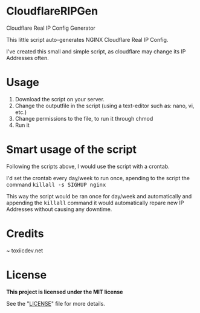 # CloudflareRIPGen
Cloudflare Real IP Config Generator

This little script auto-generates NGINX Cloudflare Real IP Config.

I've created this small and simple script, as cloudflare may change its IP Addresses often.

# Usage

1) Download the script on your server.
2) Change the outputfile in the script (using a text-editor such as: nano, vi, etc.)
3) Change permissions to the file, to run it through chmod
4) Run it

# Smart usage of the script

Following the scripts above, I would use the script with a crontab.

I'd set the crontab every day/week to run once, apending to the script the command <kbd>killall -s SIGHUP nginx</kbd>

This way the script would be ran once for day/week and automatically and appending the <kbd>killall</kbd> command it would automatically repare new IP Addresses without causing any downtime.

# Credits

~ toxiicdev.net

# License

**This project is licensed under the MIT license**

See the "[LICENSE](https://github.com/toxiicdev/CloudflareRIPGen/blob/master/LICENSE)" file for more details.
